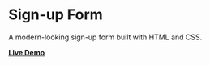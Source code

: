 # Sign-up Form

A modern-looking sign-up form built with HTML and CSS.

**[Live Demo](https://e-lemma.github.io/signup-form/)** 
